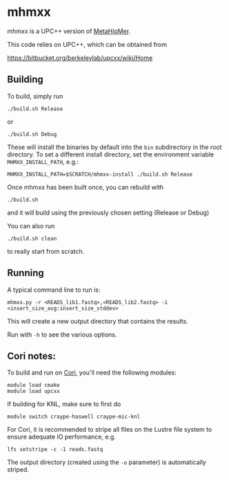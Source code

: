 # mhmxx #

mhmxx is a UPC++ version of [MetaHipMer](https://sites.google.com/lbl.gov/exabiome/downloads?authuser=0).

This code relies on UPC++, which can be obtained from

https://bitbucket.org/berkeleylab/upcxx/wiki/Home


## Building

To build, simply run

`./build.sh Release`

or

`./build.sh Debug`

These will install the binaries by default into the `bin` subdirectory in the root directory. To set a different install 
directory, set the environment variable `MHMXX_INSTALL_PATH`, e.g.:

`MHMXX_INSTALL_PATH=$SCRATCH/mhmxx-install ./build.sh Release`

Once mhmxx has been built once, you can rebuild with

`./build.sh`

and it will build using the previously chosen setting (Release or Debug)

You can also run

`./build.sh clean`

to really start from scratch.

## Running


A typical command line to run is:

`mhmxx.py -r <READS_lib1.fastq>,<READS_lib2.fastq> -i <insert_size_avg:insert_size_stddev>`

This will create a new output directory that contains the results.

Run with `-h` to see the various options.

## Cori notes:

To build and run on [Cori](https://docs.nersc.gov/systems/cori/), you'll need the following modules:

`module load cmake`  
`module load upcxx`

If building for KNL, make sure to first do

`module switch craype-haswell craype-mic-knl`

For Cori, it is recommended to stripe all files on the Lustre file system to ensure adequate IO performance, e.g.

`lfs setstripe -c -1 reads.fastq`

The output directory (created using the `-o` parameter) is automatically striped.
